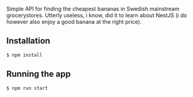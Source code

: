 Simple API for finding the cheapest bananas in Swedish mainstream grocerystores. Utterly useless, i know, did it to learn about NestJS (i do however also enjoy a good banana at the right price).

## Installation

```bash
$ npm install
```

## Running the app

```bash
$ npm run start
```
